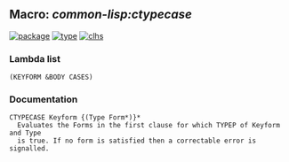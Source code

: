 ## Macro: ***common-lisp:ctypecase***
[![package](https://img.shields.io/badge/Package-COMMON--LISP-5f9ea0.svg?style=social&colorA=999999)](../) [![type](https://img.shields.io/badge/Type-Macro-5f9ea0.svg?style=social&colorA=999999)](../#macro) [![clhs](https://img.shields.io/badge/CLHS-CTYPECASE-5f9ea0.svg?style=social&colorA=999999)](http://www.lispworks.com/documentation/HyperSpec/Body/m_tpcase.htm) 
### Lambda list
```
(KEYFORM &BODY CASES)
```
### Documentation
```
CTYPECASE Keyform {(Type Form*)}*
  Evaluates the Forms in the first clause for which TYPEP of Keyform and Type
  is true. If no form is satisfied then a correctable error is signalled.
```
